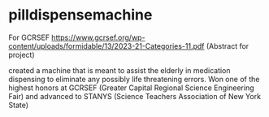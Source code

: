 # pilldispensemachine
For GCRSEF
https://www.gcrsef.org/wp-content/uploads/formidable/13/2023-21-Categories-11.pdf (Abstract for project)

created a machine that is meant to assist the elderly in medication dispensing to eliminate any possibly life threatening errors. Won one of the highest honors at GCRSEF (Greater Capital Regional Science Engineering Fair) and advanced to STANYS (Science Teachers Association of New York State)
